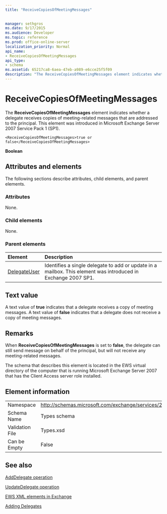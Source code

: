 ```yaml
---
title: "ReceiveCopiesOfMeetingMessages"
 
 
manager: sethgros
ms.date: 9/17/2015
ms.audience: Developer
ms.topic: reference
ms.prod: office-online-server
localization_priority: Normal
api_name:
- ReceiveCopiesOfMeetingMessages
api_type:
- schema
ms.assetid: 65217ca8-6aea-47eb-a989-e6cce25f5f09
description: "The ReceiveCopiesOfMeetingMessages element indicates whether a delegate receives copies of meeting-related messages that are addressed to the principal. This element was introduced in Microsoft Exchange Server 2007 Service Pack 1 (SP1)."
---
```


# ReceiveCopiesOfMeetingMessages

The **ReceiveCopiesOfMeetingMessages** element indicates whether a delegate receives copies of meeting-related messages that are addressed to the principal. This element was introduced in Microsoft Exchange Server 2007 Service Pack 1 (SP1). 
  
```
<ReceiveCopiesOfMeetingMessages>true or false</ReceiveCopiesOfMeetingMessages>
```

 **Boolean**
## Attributes and elements

The following sections describe attributes, child elements, and parent elements.
  
### Attributes

None.
  
### Child elements

None.
  
### Parent elements

|**Element**|**Description**|
|:-----|:-----|
|[DelegateUser](delegateuser.md) <br/> |Identifies a single delegate to add or update in a mailbox. This element was introduced in Exchange 2007 SP1.  <br/> |
   
## Text value

A text value of **true** indicates that a delegate receives a copy of meeting messages. A text value of **false** indicates that a delegate does not receive a copy of meeting messages. 
  
## Remarks

When **ReceiveCopiesOfMeetingMessages** is set to **false**, the delegate can still send message on behalf of the principal, but will not receive any meeting-related messages.
  
The schema that describes this element is located in the EWS virtual directory of the computer that is running Microsoft Exchange Server 2007 that has the Client Access server role installed.
  
## Element information

|||
|:-----|:-----|
|Namespace  <br/> |http://schemas.microsoft.com/exchange/services/2006/types  <br/> |
|Schema Name  <br/> |Types schema  <br/> |
|Validation File  <br/> |Types.xsd  <br/> |
|Can be Empty  <br/> |False  <br/> |
   
## See also



[AddDelegate operation](adddelegate-operation.md)
  
[UpdateDelegate operation](updatedelegate-operation.md)


[EWS XML elements in Exchange](ews-xml-elements-in-exchange.md)


[Adding Delegates](http://msdn.microsoft.com/library/3a744150-66a3-4a13-9433-793603ba5038%28Office.15%29.aspx)

